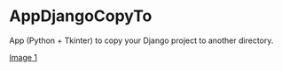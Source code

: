 # AppDjangoCopyTo
App (Python + Tkinter) to copy your Django project to another directory.

[Image 1](https://github.com/CleberAP/AppDjangoCopyTo/tree/main/Telas/tela_01.png?raw=True)
